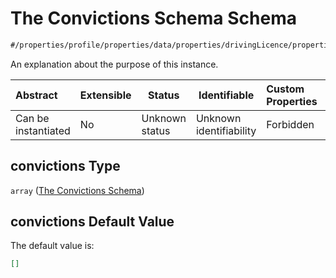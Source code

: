 # The Convictions Schema Schema

```txt
#/properties/profile/properties/data/properties/drivingLicence/properties/convictions#/properties/profile/properties/data/properties/drivingLicence/properties/convictions
```

An explanation about the purpose of this instance.


| Abstract            | Extensible | Status         | Identifiable            | Custom Properties | Additional Properties | Access Restrictions | Defined In                                                                                          |
| :------------------ | ---------- | -------------- | ----------------------- | :---------------- | --------------------- | ------------------- | --------------------------------------------------------------------------------------------------- |
| Can be instantiated | No         | Unknown status | Unknown identifiability | Forbidden         | Allowed               | none                | [policy_transaction.schema.json\*](../../out/policy_transaction.schema.json "open original schema") |

## convictions Type

`array` ([The Convictions Schema](policy_transaction-properties-the-profile-schema-properties-the-data-schema-properties-the-drivinglicence-schema-properties-the-convictions-schema.md))

## convictions Default Value

The default value is:

```json
[]
```
